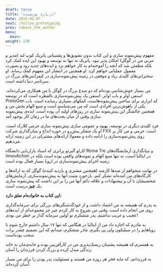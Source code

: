 ```yaml
---
draft: false
title: "درباره نویسنده"
date: 2015-02-07
next: /follow_pretotyping
prev: /about_the_author
menu:
  main:
weight: 130
---
```


مفهوم پیش‌نمونه سازی و این کتاب بدون تشویق‌ها و پشتیبانی پاتریک کوپ لند (مدیر و مربی من در گوگل) امکان پذیر نبود. پاتریک نه تنها به توسعه و بهبود این ایده کمک کرد بلکه مطمئن شد که آنچه را آموخته‌ام به کار خواهم برد و ایده‌های جدید زود و بصورت معمول عملیاتی خواهم کرد. او همچنین در انتشار این مفهوم کمک رساند. او سخنرانی‌‌های کلیدی زیاد و موفقی در زمینه پیش‌نمونه‌سازی در کنفرانس‌های بزرگ در سرتاسر دنیا داشته است. 

من بسیار خوش‌شانس بوده‌ام که دو مبدع بزرگ در گوگل با من همکاری می‌کرده‌اند. استفن اولر و باب اوانز. استفن یک پیش‌نمونه‌سازی بالفطره است که در توسعه PretoGen که ابزاری برای ساختن پیش‌نمونه‌هاست، کمکهای بسیاری رسانده است. باب یکی از باهوش‌ترین افرادی است که من می‌شناسم است و منبع الهام بخش من و همچنین چالشگر این پیش‌نمونه سازی در روزهای اولیه آن بوده است. ایده‌ی پیش‌نمونه سازی وقتی از میان بحث‌های ما در زمان کار بوجود آمد.

فرد کلیدی دیگری در توسعه، بهبود و عمومی سازی پیش‌نمونه سازی جرمی کلارک است. او یک متفکر پیش‌رو در حوزه ابداع و بنیان‌گذاری شرکت FXX است. جرمی و من کار بر روی پیش‌نمونه‌سازی را ادامه داده و معمولا ارائه‌های مشترکی در این زمینه ارائه می‌دهیم. 

کارلو آلبرتو پراتزی که استاد بازاریابی دانشگاه Roma Tre و بنیانگذاری آزمایشگاه‌های InnovAction در ایتالیا است، نه تنها منبع الهام و نمونه‌های واقعی بوده است بلکه در زمینه اجرای پیش‌نمونه‌سازی در اروپا بسیار فعال بوده است. 

در نهایت میخواهم از صدها کارمند (همچنین مشتری و بازدید کننده) گوگل که به ارائه‌ها و کارگاه‌های من آمده‌اند تشکر کنم. بازخورد مثبت آنها به پیش‌نمونه‌سازی، آزمایش‌های شخصیشان با آن و پیشنهادات و علاقه دائم آنها من را بر این داشت که پیش‌نمونه سازی یک **چیز** _درست_ است.

**این کتاب به خانواده‌ام تعلق دارد:**

به پدرم که همیشه به من اعتماد داشت و از خودگذشتگی‌های بزرگی برای سرمایه‌گذاری روی من انجام داده است. وقتی من شروع به کار کردم چیز جز مجموعه‌ای از ایده‌های عجیب و غریب نداشتم. پدر متشکرم تو اولین سرمایه گذار پر خطر من بودی!

به مادرم که اجازه داد من از ایتالیا در هنگامی که تنها ۱۷ سال داشتم خارج شوم تا رویاهایم را در سیلیکون ولی پی بگیرم. مادر متشکرم، میدانم که این تصمیم چقدر برات سخت بوده‌است.

به همسرم،که همیشه پشتیبان ریسک‌پذیری من در کارآفرینی بوده و خانه‌ی‌مان به خانه زندگی مبدل کرده و بزرگ کردن فرزندان را آسان.

به فرزندانم، که مایه فخر هر روزه من هستند و مسئولیت پدر بودن را برای من بسیار آسان کرده‌اند.

